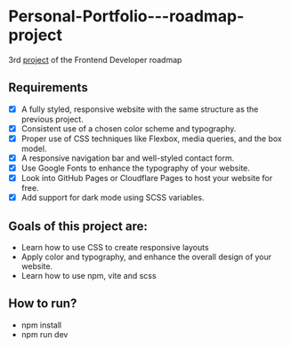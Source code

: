 # Personal-Portfolio---roadmap-project
3rd [project](https://roadmap.sh/projects/portfolio-website) of the Frontend Developer roadmap

## Requirements
- [x] A fully styled, responsive website with the same structure as the previous project.
- [x] Consistent use of a chosen color scheme and typography.
- [x] Proper use of CSS techniques like Flexbox, media queries, and the box model.
- [x] A responsive navigation bar and well-styled contact form.
- [x] Use Google Fonts to enhance the typography of your website.
- [x] Look into GitHub Pages or Cloudflare Pages to host your website for free.
- [x] Add support for dark mode using SCSS variables.

## Goals of this project are:
+ Learn how to use CSS to create responsive layouts
+ Apply color and typography, and enhance the overall design of your website.
+ Learn how to use npm, vite and scss

## How to run?
+ npm install
+ npm run dev